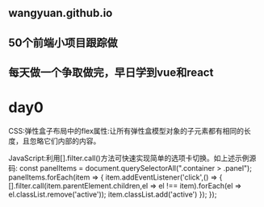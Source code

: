 ## wangyuan.github.io
## 50个前端小项目跟踪做
## 每天做一个争取做完，早日学到vue和react
# day0

CSS:弹性盒子布局中的flex属性:让所有弹性盒模型对象的子元素都有相同的长度，且忽略它们内部的内容。

JavaScript:利用[].filter.call()方法可快速实现简单的选项卡切换。如上述示例源码:
<js>
const panelItems = document.querySelectorAll(".container > .panel");
panelItems.forEach(item => {
    item.addEventListener('click',() => {
        [].filter.call(item.parentElement.children,el => el !== item).forEach(el => el.classList.remove('active'));
        item.classList.add('active')
    });
});
</js>

